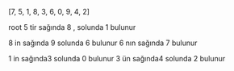[7, 5, 1, 8, 3, 6, 0, 9, 4, 2]

root  5 tir sağında 8 , solunda 1 bulunur

8 in sağında 9 solunda 6 bulunur
6 nın sağında 7 bulunur

1 in sağında3 solunda 0 bulunur
3 ün sağında4 solunda 2 bulunur